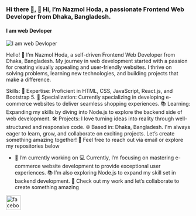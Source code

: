 ### Hi there 👋, 👋 Hi, I’m Nazmol Hoda, a passionate Frontend Web Developer from Dhaka, Bangladesh.
#### I am web Devloper
![I am web Devloper](https://web.facebook.com/photo/?fbid=681092297452746&set=a.415804430648202)

Hello! 👋 I’m Nazmol Hoda, a self-driven Frontend Web Developer from Dhaka, Bangladesh. My journey in web development started with a passion for creating visually appealing and user-friendly websites. I thrive on solving problems, learning new technologies, and building projects that make a difference.

Skills: 🌟 Expertise: Proficient in HTML, CSS, JavaScript, React.js, and Bootstrap 5. 🎯 Specialization: Currently specializing in developing e-commerce websites to deliver seamless shopping experiences. 📚 Learning: Expanding my skills by diving into Node.js to explore the backend side of web development. 🛠️ Projects: I love turning ideas into reality through well-structured and responsive code. 🌐 Based in: Dhaka, Bangladesh. I'm always eager to learn, grow, and collaborate on exciting projects. Let’s create something amazing together! 🚀  Feel free to reach out via email or explore my repositories below

- 🔭 I’m currently working on 💻 Currently, I’m focusing on mastering e-commerce website development to provide exceptional user experiences. 📚 I’m also exploring Node.js to expand my skill set in backend development. 🚀 Check out my work and let’s collaborate to create something amazing 


[<img src='https://cdn.jsdelivr.net/npm/simple-icons@3.0.1/icons/facebook.svg' alt='facebook' height='40'>](https://www.facebook.com/https://web.facebook.com/nazmul.hoda.854659)  


